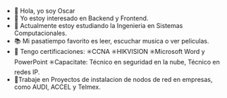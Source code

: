 - 👋 Hola, yo soy Oscar
- 👀 Yo estoy interesado en Backend y Frontend.
- 🌱 Actualmente estoy estudiando la Ingenieria en Sistemas Computacionales.
- 📚 Mi pasatiempo favorito es leer, escuchar musica o ver peliculas.
- 💠 Tengo certificaciones:
  ✳️CCNA
  ✳️HIKVISION
  ✳️Microsoft Word y PowerPoint
  ✳️Capacitate: Técnico en seguridad en la nube, Técnico en redes IP.
- 🛜Trabaje en Proyectos de instalacion de nodos de red en empresas, como AUDI, ACCEL y Telmex.
<!---
Vipo9936/Vipo9936 is a ✨ special ✨ repository because its `README.md` (this file) appears on your GitHub profile.
You can click the Preview link to take a look at your changes.
--->
